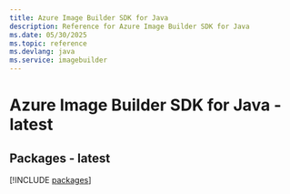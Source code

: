 ```yaml
---
title: Azure Image Builder SDK for Java
description: Reference for Azure Image Builder SDK for Java
ms.date: 05/30/2025
ms.topic: reference
ms.devlang: java
ms.service: imagebuilder
---
```

# Azure Image Builder SDK for Java - latest
## Packages - latest
[!INCLUDE [packages](image-builder-index.md)]